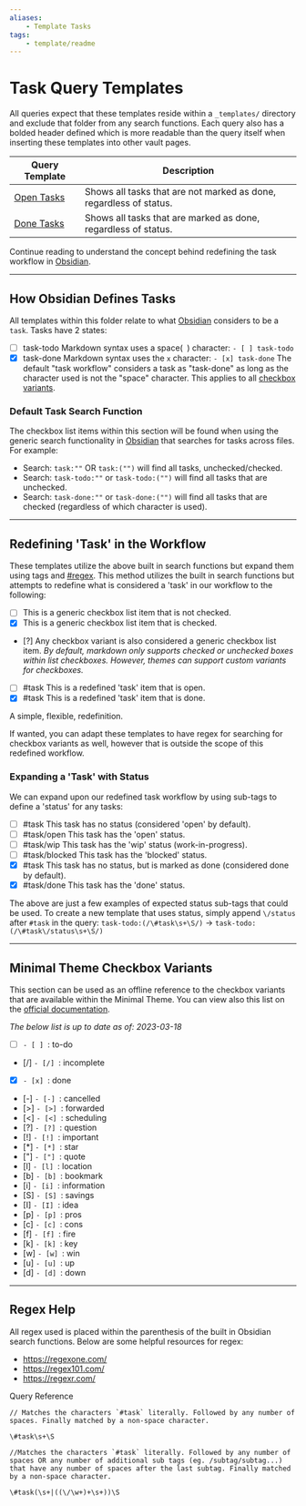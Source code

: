 ```yaml
---
aliases: 
    - Template Tasks
tags:
    - template/readme
---
```

# Task Query Templates
All queries expect that these templates reside within a `_templates/` directory and exclude that folder from any search functions. Each query also has a bolded header defined which is more readable than the query itself when inserting these templates into other vault pages.

| Query Template              | Description                                                        |
| --------------------------- | ------------------------------------------------------------------ |
| [Open Tasks](_task-todo.md) | Shows all tasks that are not marked as done, regardless of status. |
| [Done Tasks](_task-done.md) | Shows all tasks that are marked as done, regardless of status.     |

Continue reading to understand the concept behind redefining the task workflow in [Obsidian](https://obsidian.md/).

---
## How Obsidian Defines Tasks
All templates within this folder relate to what [Obsidian](https://obsidian.md/) considers to be a `task`. Tasks have 2 states:
- [ ] task-todo
	Markdown syntax uses a space(` `) character: `- [ ] task-todo`
- [x] task-done
	Markdown syntax uses the `x` character: `- [x] task-done`
The default "task workflow" considers a task as "task-done" as long as the character used is not the "space" character. This applies to all [checkbox variants](#Obsidian-Checkbox-Variants).

### Default Task Search Function
The checkbox list items within this section will be found when using the generic search functionality in [Obsidian](https://obsidian.md/) that searches for tasks across files. For example:
- Search: `task:""` OR `task:("")`  will find all tasks, unchecked/checked.
- Search: `task-todo:""` or `task-todo:("")` will find all tasks that are unchecked.
- Search: `task-done:""` or `task-done:("")` will find all tasks that are checked (regardless of which character is used).

---
## Redefining 'Task' in the Workflow
These templates utilize the above built in search functions but expand them using tags and  [#regex](https://en.wikipedia.org/wiki/Regular_expression). This method utilizes the built in search functions but attempts to redefine what is considered a 'task' in our workflow to the following:

- [ ] This is a generic checkbox list item that is not checked.
- [x] This is a generic checkbox list item that is checked.
- [?] Any checkbox variant is also considered a generic checkbox list item. 
	*By default, markdown only supports checked or unchecked boxes within list checkboxes. However, themes can support custom variants for checkboxes.*

- [ ] #task This is a redefined 'task' item that is open.
- [x] #task This is a redefined 'task' item that is done.

A simple, flexible, redefinition.

If wanted, you can adapt these templates to have regex for searching for checkbox variants as well, however that is outside the scope of this redefined workflow.

### Expanding a 'Task' with Status
We can expand upon our redefined task workflow by using sub-tags to define a 'status' for any tasks:
- [ ] #task This task has no status (considered 'open' by default).
- [ ] #task/open This task has the 'open' status.
- [ ] #task/wip This task has the 'wip' status (work-in-progress).
- [ ] #task/blocked This task has the 'blocked' status.
- [x] #task This task has no status, but is marked as done (considered done by default).
- [x] #task/done This task has the 'done' status.

The above are just a few examples of expected status sub-tags that could be used. To create a new template that uses status, simply append `\/status` after `#task` in the query:
`task-todo:(/\#task\s+\S/)` -> `task-todo:(/\#task\/status\s+\S/)`

---
## Minimal Theme Checkbox Variants
This section can be used as an offline reference to the checkbox variants that are available within the Minimal Theme. You can view also this list on the [official documentation](https://github.com/kepano/obsidian-minimal#alternate-checkboxes).

*The below list is up to date as of: 2023-03-18*
- [ ] `- [ ] `: to-do
- [/] `- [/] `: incomplete
- [x] `- [x] `: done
- [-] `- [-] `: cancelled 
- [>] `- [>] `: forwarded
- [<] `- [<] `: scheduling
- [?] `- [?] `: question 
- [!] `- [!] `: important
- [*] `- [*] `: star
- ["] `- ["] `: quote 
- [l] `- [l] `: location
- [b] `- [b] `: bookmark
- [i] `- [i] `: information
- [S] `- [S] `: savings 
- [I] `- [I] `: idea
- [p] `- [p] `: pros
- [c] `- [c] `: cons
- [f] `- [f] `: fire
- [k] `- [k] `: key
- [w] `- [w] `: win
- [u] `- [u] `: up
- [d] `- [d] `: down

---
## Regex Help
All regex used is placed within the parenthesis of the built in Obsidian search functions. Below are some helpful resources for regex:
- https://regexone.com/
- https://regex101.com/
- https://regexr.com/

Query Reference
```regex
// Matches the characters `#task` literally. Followed by any number of spaces. Finally matched by a non-space character.

\#task\s+\S

//Matches the characters `#task` literally. Followed by any number of spaces OR any number of additional sub tags (eg. /subtag/subtag...) that have any number of spaces after the last subtag. Finally matched by a non-space character.

\#task(\s+|((\/\w+)+\s+))\S
```
